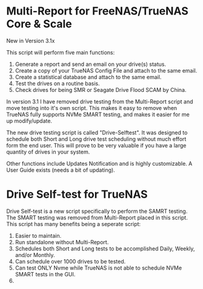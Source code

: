 # Multi-Report for FreeNAS/TrueNAS Core & Scale

New in Version 3.1x

This script will perform five main functions:
1) Generate a report and send an email on your drive(s) status. 
2) Create a copy of your TrueNAS Config File and attach to the same email. 
3) Create a statistical database and attach to the same email.
4) Test the drives on a routine basis.
5) Check drives for being SMR or Seagate Drive Flood SCAM by China.

In version 3.1 I have removed drive testing from the Multi-Report script
and move testing into it's own script.  This makes it easy to remove
when TrueNAS fully supports NVMe SMART testing, and makes it easier
for me up modify/update.

The new drive testing script is called "Drive-Selftest".  It was designed
to schedule both Short and Long drive test scheduling without much effort
form the end user.  This will prove to be very valuable if you have a
large quantity of drives in your system.

Other functions include Updates Notification and is highly customizable.
A User Guide exists (needs a bit of updating).

# Drive Self-test for TrueNAS

Drive Self-test is a new script specifically to perform the SAMRT testing.
The SMART testing was removed from Multi-Report placed in this script.
This script has many benefits being a seperate script:
1) Easier to maintain.
2) Run standalone without Multi-Report.
3) Schedules both Short and Long tests to be accomplished Daily, Weekly, and/or Monthly.
4) Can schedule over 1000 drives to be tested.
5) Can test ONLY Nvme while TrueNAS is not able to schedule NVMe SMART tests in the GUI.
6) 
